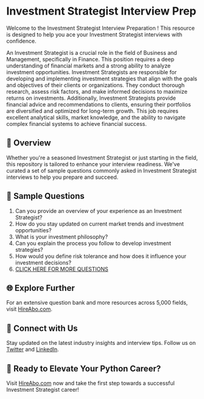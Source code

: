 # Investment Strategist Interview Prep

Welcome to the Investment Strategist Interview Preparation ! This resource is designed to help you ace your Investment Strategist interviews with confidence.

An Investment Strategist is a crucial role in the field of Business and Management, specifically in Finance. This position requires a deep understanding of financial markets and a strong ability to analyze investment opportunities. Investment Strategists are responsible for developing and implementing investment strategies that align with the goals and objectives of their clients or organizations. They conduct thorough research, assess risk factors, and make informed decisions to maximize returns on investments. Additionally, Investment Strategists provide financial advice and recommendations to clients, ensuring their portfolios are diversified and optimized for long-term growth. This job requires excellent analytical skills, market knowledge, and the ability to navigate complex financial systems to achieve financial success.

## 🚀 Overview

Whether you're a seasoned Investment Strategist or just starting in the field, this repository is tailored to enhance your interview readiness. We've curated a set of sample questions commonly asked in Investment Strategist interviews to help you prepare and succeed.

## 📝 Sample Questions

1. Can you provide an overview of your experience as an Investment Strategist?
2. How do you stay updated on current market trends and investment opportunities?
3. What is your investment philosophy?
4. Can you explain the process you follow to develop investment strategies?
5. How would you define risk tolerance and how does it influence your investment decisions?
6. [CLICK HERE FOR MORE QUESTIONS](https://hireabo.com/job/1_2_35/Investment%20Strategist)

## 🌐 Explore Further

For an extensive question bank and more resources across 5,000 fields, visit [HireAbo.com](https://www.hireabo.com).

## 📱 Connect with Us

Stay updated on the latest industry insights and interview tips. Follow us on [Twitter](https://twitter.com/hireabo) and [LinkedIn](https://www.linkedin.com/in/hire-abo-3609972a8/).

## 🚀 Ready to Elevate Your Python Career?

Visit [HireAbo.com](https://www.hireabo.com) now and take the first step towards a successful Investment Strategist career!